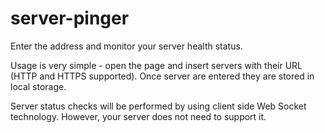 server-pinger
===================

Enter the address and monitor your server health status.

Usage is very simple - open the page and insert servers with their URL (HTTP and HTTPS supported). Once server are entered they are stored in local storage. 


Server status checks will be performed by using client side Web Socket technology. However, your server does not need to support it.